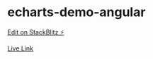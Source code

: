 # echarts-demo-angular

[Edit on StackBlitz ⚡️](https://stackblitz.com/edit/echarts-demo-angular)

[Live Link](https://echarts-demo-angular.stackblitz.io/)